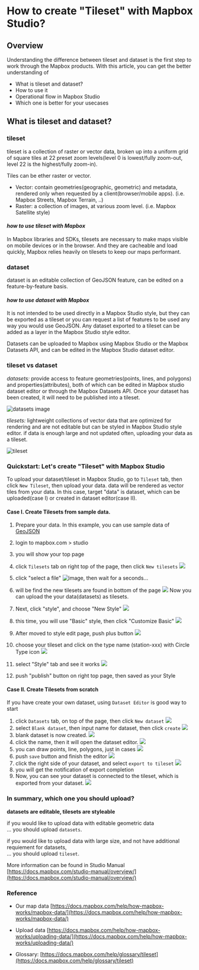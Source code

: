 
# How to create "Tileset" with Mapbox Studio?

## Overview

Understanding the difference between tileset and dataset is the first step to work through the Mapbox products.
With this article, you can get the better understanding of
- What is tileset and dataset?
- How to use it
- Operational flow in Mapbox Studio
- Which one is better for your usecases

## What is tileset and dataset?

### tileset

tileset is a collection of raster or vector data, broken up into a uniform grid of square tiles at 22 preset zoom levels(level 0 is lowest/fully zoom-out, level 22 is the highest/fully zoom-in).

Tiles can be ether raster or vector.

- Vector: contain geometries(geographic, geometric) and metadata, rendered only when requested by a client(browser/mobile apps). (i.e. Mapbox Streets, Mapbox Terrain, ..)
- Raster: a collection of images, at various zoom level.  (i.e. Mapbox Satellite style)

#### *how to use tileset with Mapbox*

In Mapbox libraries and SDKs, tilesets are necessary to make maps visible on mobile devices or in the browser.
And they are cacheable and load quickly, Mapbox relies heavily on tilesets to keep our maps performant.

### dataset

dataset is an editable collection of GeoJSON feature,
can be edited on a feature-by-feature basis.

#### *how to use dataset with Mapbox*

It is not intended to be used directly in a Mapbox Studio style, but they can be exported as a tileset or you can request a list of features to be used any way you would use GeoJSON.
Any dataset exported to a tileset can be added as a layer in the Mapbox Studio style editor.

Datasets can be uploaded to Mapbox using Mapbox Studio or the Mapbox Datasets API, and can be edited in the Mapbox Studio dataset editor.

### tileset vs dataset

*datasets:* provide access to feature geometries(points, lines, and polygons) and properties(attributes), both of which can be edited in Mapbox studio dataset editor or through the Mapbox Datasets API.
Once your dataset has been created, it will need to be published into a tileset.

![datasets image](https://docs.mapbox.com/help/img/studio/dataset-modify-feature.gif)

*tilesets:* lightweight collections of vector data that are optimized for rendering and are not editable but can be styled in Mapbox Studio style editor. if data is enough large and not updated often, uploading your data as a tileset.

![tileset](https://docs.mapbox.com/help/img/studio/tileset-upload.gif)


### Quickstart: Let's create "Tileset" with Mapbox Studio

To upload your dataset/tileset in Mapbox Studio, go to `Tileset` tab, then click `New Tileset`, then upload your data.
data will be rendered as vector tiles from your data.
In this case, target "data" is dataset, which can be uploaded(case I) or created in dataset editor(case II).

#### Case I. Create Tilesets from sample data.
1. Prepare your data. In this example, you can use sample data of  [GeoJSON](https://docs.mapbox.com/help/glossary/geojson)
2. login to mapbox.com > studio
3. you will show your top page
4. click `Tilesets` tab on right top of the page, then click `New tilesets` ![](images/tilesets.png)
5. click "select a file" ![image](images/upload_geojson.png), then wait for a seconds...
6. will be find the new tilesets are found in bottom of the page ![](images/newtilesets.png)
Now you can upload the your data(datasets) as tilesets.

7. Next, click "style", and choose "New Style" ![](images/styles.png)
8. this time, you will use "Basic" style, then click "Customize Basic" ![](images/style_template.png)
9. After moved to style edit page, push plus button ![](images/style_edit.png)
10. choose your tileset and click on the type name (station-xxx) with Circle Type icon ![](images/style_tilesets.png)
11. select "Style" tab and see it works ![](images/style_layer.png)
12. push "publish" button on right top page, then saved as your Style

#### Case II. Create Tilesets from scratch

If you have create your own dataset, using `Dataset Editor` is good way to start
1. click `Datasets` tab, on top of the page, then click `New dataset` ![](images/datasets.png)
2. select `Blank dataset`, then input name for dataset, then click `create` ![](images/new_dataset_blank.png)
3. blank dataset is now created. ![](images/datasets_list.png)
4. click the name, then it will open the dataset editor. ![](images/open_dataset_editor.png)
5. you can draw points, line, polygons, just in cases ![](images/dataset_editor.png)
6. push `save` button and finish the editor ![](images/dataset_save.png)
7. click the right side of your dataset, and select `export to tileset` ![](images/export_dataset.png)
8. you will get the notification of export completion
9. Now, you can see your dataset is connected to the tileset, which is exported from your dataset. ![](images/connected_dataset.png)

### In summary, which one you should upload?

**datasets are editable, tilesets are styleable**

if you would like to upload data with editable geometric data   
... you should upload `datasets`.  

if you would like to upload data with large size, and not have additional requiement for datasets,  
... you should upload `tileset`.

More information can be found in Studio Manual [https://docs.mapbox.com/studio-manual/overview/](https://docs.mapbox.com/studio-manual/overview/)

### Reference

- Our map data [https://docs.mapbox.com/help/how-mapbox-works/mapbox-data/](https://docs.mapbox.com/help/how-mapbox-works/mapbox-data/)

- Upload data [https://docs.mapbox.com/help/how-mapbox-works/uploading-data/](https://docs.mapbox.com/help/how-mapbox-works/uploading-data/)

- Glossary: [https://docs.mapbox.com/help/glossary/tileset](https://docs.mapbox.com/help/glossary/tileset)

